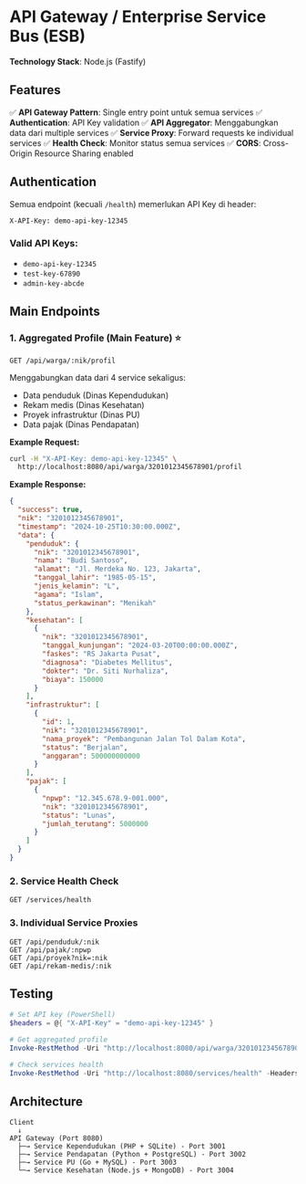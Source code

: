 # API Gateway / Enterprise Service Bus (ESB)

**Technology Stack**: Node.js (Fastify)

## Features

✅ **API Gateway Pattern**: Single entry point untuk semua services
✅ **Authentication**: API Key validation
✅ **API Aggregator**: Menggabungkan data dari multiple services
✅ **Service Proxy**: Forward requests ke individual services
✅ **Health Check**: Monitor status semua services
✅ **CORS**: Cross-Origin Resource Sharing enabled

## Authentication

Semua endpoint (kecuali `/health`) memerlukan API Key di header:

```
X-API-Key: demo-api-key-12345
```

### Valid API Keys:
- `demo-api-key-12345`
- `test-key-67890`
- `admin-key-abcde`

## Main Endpoints

### 1. Aggregated Profile (Main Feature) ⭐
```
GET /api/warga/:nik/profil
```

Menggabungkan data dari 4 service sekaligus:
- Data penduduk (Dinas Kependudukan)
- Rekam medis (Dinas Kesehatan)
- Proyek infrastruktur (Dinas PU)
- Data pajak (Dinas Pendapatan)

**Example Request:**
```bash
curl -H "X-API-Key: demo-api-key-12345" \
  http://localhost:8080/api/warga/3201012345678901/profil
```

**Example Response:**
```json
{
  "success": true,
  "nik": "3201012345678901",
  "timestamp": "2024-10-25T10:30:00.000Z",
  "data": {
    "penduduk": {
      "nik": "3201012345678901",
      "nama": "Budi Santoso",
      "alamat": "Jl. Merdeka No. 123, Jakarta",
      "tanggal_lahir": "1985-05-15",
      "jenis_kelamin": "L",
      "agama": "Islam",
      "status_perkawinan": "Menikah"
    },
    "kesehatan": [
      {
        "nik": "3201012345678901",
        "tanggal_kunjungan": "2024-03-20T00:00:00.000Z",
        "faskes": "RS Jakarta Pusat",
        "diagnosa": "Diabetes Mellitus",
        "dokter": "Dr. Siti Nurhaliza",
        "biaya": 150000
      }
    ],
    "infrastruktur": [
      {
        "id": 1,
        "nik": "3201012345678901",
        "nama_proyek": "Pembangunan Jalan Tol Dalam Kota",
        "status": "Berjalan",
        "anggaran": 500000000000
      }
    ],
    "pajak": [
      {
        "npwp": "12.345.678.9-001.000",
        "nik": "3201012345678901",
        "status": "Lunas",
        "jumlah_terutang": 5000000
      }
    ]
  }
}
```

### 2. Service Health Check
```
GET /services/health
```

### 3. Individual Service Proxies

```
GET /api/penduduk/:nik
GET /api/pajak/:npwp
GET /api/proyek?nik=:nik
GET /api/rekam-medis/:nik
```

## Testing

```powershell
# Set API key (PowerShell)
$headers = @{ "X-API-Key" = "demo-api-key-12345" }

# Get aggregated profile
Invoke-RestMethod -Uri "http://localhost:8080/api/warga/3201012345678901/profil" -Headers $headers

# Check services health
Invoke-RestMethod -Uri "http://localhost:8080/services/health" -Headers $headers
```

## Architecture

```
Client
  ↓
API Gateway (Port 8080)
  ├─→ Service Kependudukan (PHP + SQLite) - Port 3001
  ├─→ Service Pendapatan (Python + PostgreSQL) - Port 3002
  ├─→ Service PU (Go + MySQL) - Port 3003
  └─→ Service Kesehatan (Node.js + MongoDB) - Port 3004
```
